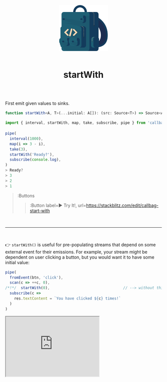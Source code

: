 <div align="center">
  <img src="/callbag.svg" width="156"/>
  <br><br>
  <h1>startWith</h1>
  <br><br>
</div>

First emit given values to sinks.

```ts
function startWith<A, T>(...initial: A[]): (src: Source<T>) => Source<A | T>
```
```ts | --term ​
import { interval, startWith, map, take, subscribe, pipe } from 'callbag-common';

pipe(
  interval(1000),
  map(i => 3 - i),
  take(3),
  startWith('Ready?'),
  subscribe(console.log),
)
> Ready?
> 3
> 2
> 1
```
> :Buttons
> > :Button label=► Try It!, url=https://stackblitz.com/edit/callbag-start-with

<br>

---

<br>

👉 `startWith()` is useful for pre-populating streams that depend on some external event
for their emissions. For example, your stream might be dependent on user clicking a button,
but you would want it to have some initial value:

```ts
pipe(
  fromEvent(btn, 'click'),
  scan(c => ++c, 0),
/*!*/  startWith(0),                                 // --> without this, the message will only be displayed after first click
  subscribe(c =>
    res.textContent = `You have clicked ${c} times!`
  )
)
```
<iframe src="https://callbag-start-with-2.stackblitz.io" height="192"/>

> :Buttons
> > :Button label=► Try It!, url=https://stackblitz.com/edit/callbag-start-with-2

<br>

- [Source](https://github.com/loreanvictor/callbag-common/blob/main/src/start-with.ts)

<br>

---

> :ToCPrevNext